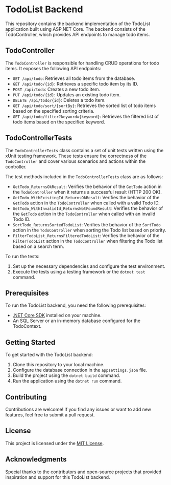 # TodoList Backend

This repository contains the backend implementation of the TodoList application built using ASP.NET Core. The backend consists of the TodoController, which provides API endpoints to manage todo items.

## TodoController

The `TodoController` is responsible for handling CRUD operations for todo items. It exposes the following API endpoints:

- `GET /api/todo`: Retrieves all todo items from the database.
- `GET /api/todo/{id}`: Retrieves a specific todo item by its ID.
- `POST /api/todo`: Creates a new todo item.
- `PUT /api/todo/{id}`: Updates an existing todo item.
- `DELETE /api/todo/{id}`: Deletes a todo item.
- `GET /api/todo/sort/{sortBy}`: Retrieves the sorted list of todo items based on the specified sorting criteria.
- `GET /api/todo/filter?keyword={keyword}`: Retrieves the filtered list of todo items based on the specified keyword.

## TodoControllerTests

The `TodoControllerTests` class contains a set of unit tests written using the xUnit testing framework. These tests ensure the correctness of the `TodoController` and cover various scenarios and actions within the controller.

The test methods included in the `TodoControllerTests` class are as follows:

- `GetTodo_ReturnsOkResult`: Verifies the behavior of the `GetTodo` action in the `TodoController` when it returns a successful result (HTTP 200 OK).
- `GetTodo_WithExistingId_ReturnsOkResult`: Verifies the behavior of the `GetTodo` action in the `TodoController` when called with a valid Todo ID.
- `GetTodo_WithInvalidId_ReturnsNotFoundResult`: Verifies the behavior of the `GetTodo` action in the `TodoController` when called with an invalid Todo ID.
- `SortTodo_ReturnsSortedTodoList`: Verifies the behavior of the `SortTodo` action in the `TodoController` when sorting the Todo list based on priority.
- `FilterTodoList_ReturnsFilteredTodoList`: Verifies the behavior of the `FilterTodoList` action in the `TodoController` when filtering the Todo list based on a search term.

To run the tests:

1. Set up the necessary dependencies and configure the test environment.
2. Execute the tests using a testing framework or the `dotnet test` command.

## Prerequisites

To run the TodoList backend, you need the following prerequisites:

- [.NET Core SDK](https://dotnet.microsoft.com/download) installed on your machine.
- An SQL Server or an in-memory database configured for the TodoContext.

## Getting Started

To get started with the TodoList backend:

1. Clone this repository to your local machine.
2. Configure the database connection in the `appsettings.json` file.
3. Build the project using the `dotnet build` command.
4. Run the application using the `dotnet run` command.

## Contributing

Contributions are welcome! If you find any issues or want to add new features, feel free to submit a pull request.

## License

This project is licensed under the [MIT License](LICENSE).

## Acknowledgments

Special thanks to the contributors and open-source projects that provided inspiration and support for this TodoList backend.
